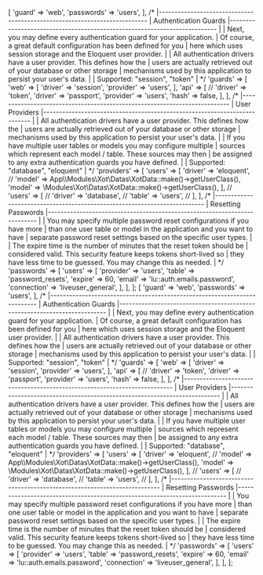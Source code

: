 <?php

declare(strict_types=1);



return [
    /*
    |--------------------------------------------------------------------------
    | Authentication Defaults
    |--------------------------------------------------------------------------
    |
    | This option controls the default authentication "guard" and password
    | reset options for your application. You may change these defaults
    | as required, but they're a perfect start for most applications.
    |
    */

    'defaults' => [
        'guard' => 'web',
        'passwords' => 'users',
    ],

    /*
    |--------------------------------------------------------------------------
    | Authentication Guards
    |--------------------------------------------------------------------------
    |
    | Next, you may define every authentication guard for your application.
    | Of course, a great default configuration has been defined for you
    | here which uses session storage and the Eloquent user provider.
    |
    | All authentication drivers have a user provider. This defines how the
    | users are actually retrieved out of your database or other storage
    | mechanisms used by this application to persist your user's data.
    |
    | Supported: "session", "token"
    |
    */

    'guards' => [
        'web' => [
            'driver' => 'session',
            'provider' => 'users',
        ],

        'api' => [
            // 'driver' => 'token',
            'driver' => 'passport',
            'provider' => 'users',
            'hash' => false,
        ],
    ],

    /*
    |--------------------------------------------------------------------------
    | User Providers
    |--------------------------------------------------------------------------
    |
    | All authentication drivers have a user provider. This defines how the
    | users are actually retrieved out of your database or other storage
    | mechanisms used by this application to persist your user's data.
    |
    | If you have multiple user tables or models you may configure multiple
    | sources which represent each model / table. These sources may then
    | be assigned to any extra authentication guards you have defined.
    |
    | Supported: "database", "eloquent"
    |
    */

    'providers' => [
        'users' => [
            'driver' => 'eloquent',
            // 'model' => App\\Modules\Xot\Datas\XotData::make()->getUserClass(),
            'model' => \Modules\Xot\Datas\XotData::make()->getUserClass(),
        ],

        // 'users' => [
        //     'driver' => 'database',
        //     'table' => 'users',
        // ],
    ],

    /*
    |--------------------------------------------------------------------------
    | Resetting Passwords
    |--------------------------------------------------------------------------
    |
    | You may specify multiple password reset configurations if you have more
    | than one user table or model in the application and you want to have
    | separate password reset settings based on the specific user types.
    |
    | The expire time is the number of minutes that the reset token should be
    | considered valid. This security feature keeps tokens short-lived so
    | they have less time to be guessed. You may change this as needed.
    |
    */

    'passwords' => [
        'users' => [
            'provider' => 'users',
            'table' => 'password_resets',
            'expire' => 60,
            'email' => 'lu::auth.emails.password',
            'connection' => 'liveuser_general',
        ],
    ],
];

<?php

declare(strict_types=1);



return [
    /*
    |--------------------------------------------------------------------------
    | Authentication Defaults
    |--------------------------------------------------------------------------
    |
    | This option controls the default authentication "guard" and password
    | reset options for your application. You may change these defaults
    | as required, but they're a perfect start for most applications.
    |
    */

    'defaults' => [
        'guard' => 'web',
        'passwords' => 'users',
    ],

    /*
    |--------------------------------------------------------------------------
    | Authentication Guards
    |--------------------------------------------------------------------------
    |
    | Next, you may define every authentication guard for your application.
    | Of course, a great default configuration has been defined for you
    | here which uses session storage and the Eloquent user provider.
    |
    | All authentication drivers have a user provider. This defines how the
    | users are actually retrieved out of your database or other storage
    | mechanisms used by this application to persist your user's data.
    |
    | Supported: "session", "token"
    |
    */

    'guards' => [
        'web' => [
            'driver' => 'session',
            'provider' => 'users',
        ],

        'api' => [
            // 'driver' => 'token',
            'driver' => 'passport',
            'provider' => 'users',
            'hash' => false,
        ],
    ],

    /*
    |--------------------------------------------------------------------------
    | User Providers
    |--------------------------------------------------------------------------
    |
    | All authentication drivers have a user provider. This defines how the
    | users are actually retrieved out of your database or other storage
    | mechanisms used by this application to persist your user's data.
    |
    | If you have multiple user tables or models you may configure multiple
    | sources which represent each model / table. These sources may then
    | be assigned to any extra authentication guards you have defined.
    |
    | Supported: "database", "eloquent"
    |
    */

    'providers' => [
        'users' => [
            'driver' => 'eloquent',
            // 'model' => App\\Modules\Xot\Datas\XotData::make()->getUserClass(),
            'model' => \Modules\Xot\Datas\XotData::make()->getUserClass(),
        ],

        // 'users' => [
        //     'driver' => 'database',
        //     'table' => 'users',
        // ],
    ],

    /*
    |--------------------------------------------------------------------------
    | Resetting Passwords
    |--------------------------------------------------------------------------
    |
    | You may specify multiple password reset configurations if you have more
    | than one user table or model in the application and you want to have
    | separate password reset settings based on the specific user types.
    |
    | The expire time is the number of minutes that the reset token should be
    | considered valid. This security feature keeps tokens short-lived so
    | they have less time to be guessed. You may change this as needed.
    |
    */

    'passwords' => [
        'users' => [
            'provider' => 'users',
            'table' => 'password_resets',
            'expire' => 60,
            'email' => 'lu::auth.emails.password',
            'connection' => 'liveuser_general',
        ],
    ],
];

